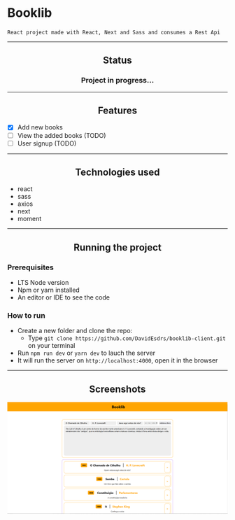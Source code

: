 # Booklib
```
React project made with React, Next and Sass and consumes a Rest Api
```
--------------------------------------

<h2 align="center">
    Status
</h2>
<h3 align="center">
    Project in progress...
</h3>

---------------------------------------

<h2 align="center"> Features </h2>

- [X] Add new books
- [ ] View the added books (TODO)
- [ ] User signup (TODO)

--------------------------------------

<h2 align="center"> Technologies used </h2>

- react
- sass
- axios
- next
- moment

----------------------------------------

<h2 align="center"> Running the project </h2>

### Prerequisites
- LTS Node version
- Npm or yarn installed
- An editor or IDE to see the code

### How to run
- Create a new folder and clone the repo:
    - Type `git clone https://github.com/DavidEsdrs/booklib-client.git` on your terminal
- Run `npm run dev` or `yarn dev` to lauch the server
- It will run the server on `http://localhost:4000`, open it in the browser

-----------------------------------------
<h2 align="center"> Screenshots </h2>

![Screenpage](./assets/index.png)